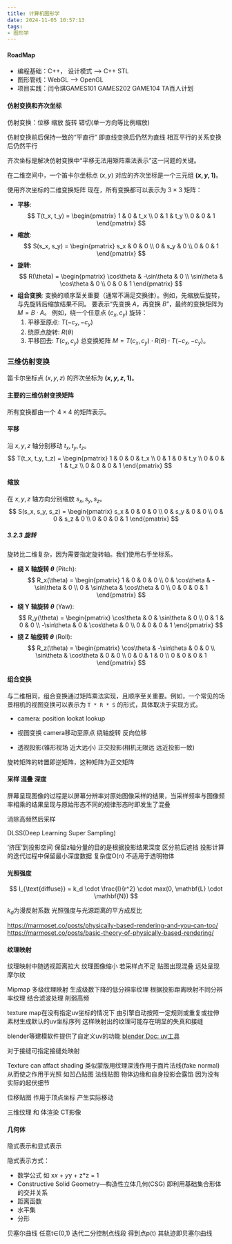```yaml
---
title: 计算机图形学
date: 2024-11-05 10:57:13
tags:
- 图形学
---
```

#### RoadMap
+ 编程基础：C++， 设计模式 --> C++ STL
+ 图形管线：WebGL --> OpenGL
+ 项目实践：闫令琪GAMES101 GAMES202 GAME104 TA百人计划

#### 仿射变换和齐次坐标
仿射变换：位移 缩放 旋转 错切(单一方向等比例缩放)

仿射变换前后保持一致的“平直行” 即直线变换后仍然为直线 相互平行的关系变换后仍然平行

齐次坐标是解决仿射变换中“平移无法用矩阵乘法表示”这一问题的关键。

在二维空间中，一个笛卡尔坐标点 $(x, y)$ 对应的齐次坐标是一个三元组 **$(x, y, 1)$**。

使用齐次坐标的二维变换矩阵
现在，所有变换都可以表示为 $3 \times 3$ 矩阵：
*   **平移**:
    $$
    T(t_x, t_y) =
    \begin{pmatrix}
    1 & 0 & t_x \\
    0 & 1 & t_y \\
    0 & 0 & 1
    \end{pmatrix}
    $$
*   **缩放**:
    $$
    S(s_x, s_y) =
    \begin{pmatrix}
    s_x & 0 & 0 \\
    0 & s_y & 0 \\
    0 & 0 & 1
    \end{pmatrix}
    $$
*   **旋转**:
    $$
    R(\theta) =
    \begin{pmatrix}
    \cos\theta & -\sin\theta & 0 \\
    \sin\theta & \cos\theta & 0 \\
    0 & 0 & 1
    \end{pmatrix}
    $$
*   **组合变换**:
    变换的顺序至关重要（通常不满足交换律）。例如，先缩放后旋转，与先旋转后缩放结果不同。
    要表示“先变换 $A$，再变换 $B$”，最终的变换矩阵为 $M = B \cdot A$。
    例如，绕一个任意点 $(c_x, c_y)$ 旋转：
    1.  平移至原点: $T(-c_x, -c_y)$
    2.  绕原点旋转: $R(\theta)$
    3.  平移回去: $T(c_x, c_y)$
    总变换矩阵 $M = T(c_x, c_y) \cdot R(\theta) \cdot T(-c_x, -c_y)$。

### 三维仿射变换
笛卡尔坐标点 $(x, y, z)$ 的齐次坐标为 **$(x, y, z, 1)$**。
#### 主要的三维仿射变换矩阵
所有变换都由一个 $4 \times 4$ 的矩阵表示。
#### 平移
沿 $x, y, z$ 轴分别移动 $t_x, t_y, t_z$。
$$
T(t_x, t_y, t_z) =
\begin{pmatrix}
1 & 0 & 0 & t_x \\
0 & 1 & 0 & t_y \\
0 & 0 & 1 & t_z \\
0 & 0 & 0 & 1
\end{pmatrix}
$$
#### 缩放
在 $x, y, z$ 轴方向分别缩放 $s_x, s_y, s_z$。
$$
S(s_x, s_y, s_z) =
\begin{pmatrix}
s_x & 0 & 0 & 0 \\
0 & s_y & 0 & 0 \\
0 & 0 & s_z & 0 \\
0 & 0 & 0 & 1
\end{pmatrix}
$$
##### 3.2.3 旋转
旋转比二维复杂，因为需要指定旋转轴。我们使用右手坐标系。
*   **绕 X 轴旋转 $\theta$** (Pitch):
    $$
    R_x(\theta) =
    \begin{pmatrix}
    1 & 0 & 0 & 0 \\
    0 & \cos\theta & -\sin\theta & 0 \\
    0 & \sin\theta & \cos\theta & 0 \\
    0 & 0 & 0 & 1
    \end{pmatrix}
    $$
*   **绕 Y 轴旋转 $\theta$** (Yaw):
    $$
    R_y(\theta) =
    \begin{pmatrix}
    \cos\theta & 0 & \sin\theta & 0 \\
    0 & 1 & 0 & 0 \\
    -\sin\theta & 0 & \cos\theta & 0 \\
    0 & 0 & 0 & 1
    \end{pmatrix}
    $$
*   **绕 Z 轴旋转 $\theta$** (Roll):
    $$
    R_z(\theta) =
    \begin{pmatrix}
    \cos\theta & -\sin\theta & 0 & 0 \\
    \sin\theta & \cos\theta & 0 & 0 \\
    0 & 0 & 1 & 0 \\
    0 & 0 & 0 & 1
    \end{pmatrix}
    $$
#### 组合变换
与二维相同，组合变换通过矩阵乘法实现，且顺序至关重要。例如，一个常见的场景相机的视图变换可以表示为 `T * R * S` 的形式，具体取决于实现方式。


+ camera: position lookat lookup
+ 视图变换 camera移动至原点 绕轴旋转 反向位移

+ 透视投影(锥形视场 近大远小) 正交投影(相机无限远 远近投影一致)

旋转矩阵的转置即逆矩阵，这种矩阵为正交矩阵 

#### 采样 混叠 深度
屏幕呈现图像的过程是以屏幕分辨率对原始图像采样的结果，当采样频率与图像频率相乘的结果呈现与原始形态不同的规律形态时即发生了混叠

消除高频然后采样

DLSS(Deep Learning Super Sampling)

‘挤压’到投影空间 保留z轴分量的目的是根据投影结果深度 区分前后遮挡 投影计算的迭代过程中保留最小深度数据 复杂度O(n) 不适用于透明物体

#### 光照强度
$$
I_{\text{diffuse}} = k_d \cdot \frac{I}{r^2} \cdot max(0, \mathbf{L} \cdot \mathbf{N})
$$

$k_d$为漫反射系数 光照强度与光源距离的平方成反比

https://marmoset.co/posts/physically-based-rendering-and-you-can-too/
https://marmoset.co/posts/basic-theory-of-physically-based-rendering/

#### 纹理映射
纹理映射中随透视距离拉大 纹理图像缩小 若采样点不足 贴图出现混叠 远处呈现摩尔纹

Mipmap 多级纹理映射 生成级数下降的低分辨率纹理 根据投影距离映射不同分辨率纹理 结合滤波处理 削弱高频 

texture map在没有指定uv坐标的情况下 由引擎自动按照一定规则或重复或拉伸素材生成默认的uv坐标序列 这样映射出的纹理可能存在明显的失真和接缝

blender等建模软件提供了自定义uv的功能 [blender Doc: uv工具](https://docs.blender.org/manual/zh-hans/2.92/modeling/meshes/editing/uv.html)

对于接缝可指定接缝处映射

Texture can affact shading 类似蒙版用纹理深浅作用于面片法线(fake normal) 从而使之作用于光照 如凹凸贴图 法线贴图 物体边缘和自身投影会露馅 因为没有实际的起伏细节

位移贴图 作用于顶点坐标 产生实际移动

三维纹理 和 体渲染 CT影像

#### 几何体
隐式表示和显式表示

隐式表示方式：
+ 数学公式 如 x*x + y*y + z*z = 1
+ Constructive Solid Geometry—构造性立体几何(CSG) 即利用基础集合形体的交并关系
+ 距离函数
+ 水平集
+ 分形

贝塞尔曲线 任意t∈(0,1) 迭代二分控制点线段 得到点p(t) 其轨迹即贝塞尔曲线